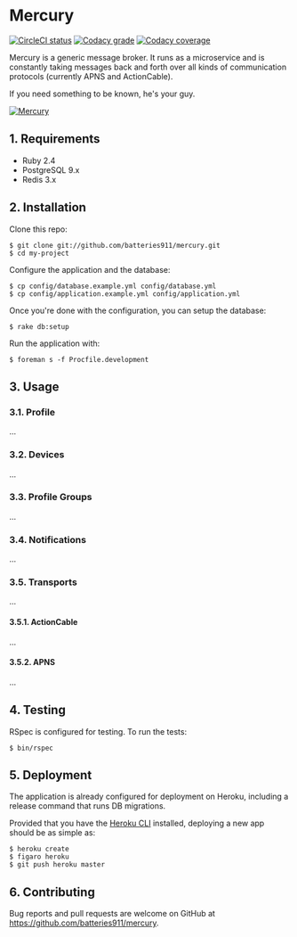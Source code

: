 # Mercury

[![CircleCI status](https://img.shields.io/circleci/token/76456c94f050ce9772c7d30d0791bc929071e1bb/project/github/batteries911/mercury/develop.svg?style=flat-square)](https://circleci.com/gh/batteries911/mercury)
[![Codacy grade](https://img.shields.io/codacy/grade/4a6a6ef185ae47ec8b7dcbfbf8d40a40/develop.svg?style=flat-square)](https://www.codacy.com/app/Batteries911/mercury/dashboard)
[![Codacy coverage](https://img.shields.io/codacy/coverage/4a6a6ef185ae47ec8b7dcbfbf8d40a40/develop.svg?style=flat-square)](https://www.codacy.com/app/Batteries911/mercury/dashboard)

Mercury is a generic message broker. It runs as a microservice and is constantly taking messages
back and forth over all kinds of communication protocols (currently APNS and ActionCable).

If you need something to be known, he's your guy.

[![Mercury](https://github.com/batteries911/mercury/raw/develop/logo.jpg)](https://en.wikipedia.org/wiki/Mercury_(mythology))

## 1. Requirements

- Ruby 2.4
- PostgreSQL 9.x
- Redis 3.x

## 2. Installation

Clone this repo:

```console
$ git clone git://github.com/batteries911/mercury.git
$ cd my-project
```

Configure the application and the database:

```console
$ cp config/database.example.yml config/database.yml
$ cp config/application.example.yml config/application.yml
```

Once you're done with the configuration, you can setup the database:

```console
$ rake db:setup
```

Run the application with:

```console
$ foreman s -f Procfile.development
```

## 3. Usage

### 3.1. Profile

...

### 3.2. Devices

...

### 3.3. Profile Groups

...

### 3.4. Notifications

...

### 3.5. Transports

...

#### 3.5.1. ActionCable

...

#### 3.5.2. APNS

...

## 4. Testing

RSpec is configured for testing. To run the tests:

```console
$ bin/rspec
```

## 5. Deployment

The application is already configured for deployment on Heroku, including a release command that
runs DB migrations.

Provided that you have the [Heroku CLI](https://devcenter.heroku.com/articles/heroku-cli) installed,
deploying a new app should be as simple as:

```console
$ heroku create
$ figaro heroku
$ git push heroku master
```

## 6. Contributing

Bug reports and pull requests are welcome on GitHub at https://github.com/batteries911/mercury.
